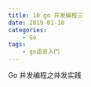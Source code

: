 ```yaml
---
title: 10 go 并发编程三
date: 2019-01-10
categories:
    - Go
tags:
    - go语言入门
---
```


Go 并发编程之并发实践
<!-- more -->